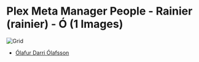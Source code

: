 # Plex Meta Manager People - Rainier (rainier) - Ó (1 Images)
![Grid](grid.jpg)

* [Ólafur Darri Ólafsson](https://raw.githubusercontent.com/meisnate12/Plex-Meta-Manager-People-rainier/master/Ó/Images/%C3%93lafur%20Darri%20%C3%93lafsson.jpg)